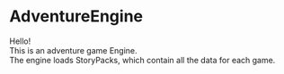 # AdventureEngine
Hello!<br>
This is an adventure game Engine.<br>
The engine loads StoryPacks, which contain all the data for each game.
